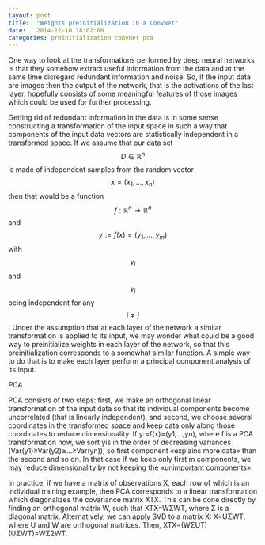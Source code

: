 ```yaml
---
layout: post
title:  "Weights preinitialization in a ConvNet"
date:   2014-12-10 18:02:00
categories: preinitialization convnet pca
---
```

One way to look at the transformations performed by deep neural networks is that they somehow extract useful information from the data and at the same time disregard redundant information and noise. So, if the input data are images then the output of the network, that is the activations of the last layer, hopefully consists of some meaningful features of those images which could be used for further processing.

Getting rid of redundant information in the data is in some sense constructing a transformation of the input space in such a way that components of the input data vectors are statistically independent in a transformed space. If we assume that our data set $$D \in \mathbb{R}^n$$ is made of independent samples from the random vector $$x=(x_1, \ldots ,x_n)$$ then that would be a function $$f: \mathbb{R}^n \to \mathbb{R}^n$$ and $$y:=f(x)=(y_1,\ldots,y_m)$$ with $$y_i$$ and $$y_j$$ being independent for any $$i \neq j$$. Under the assumption that at each layer of the network a similar transformation is applied to its input, we may wonder what could be a good way to preinitialize weights in each layer of the network, so that this preinitialization corresponds to a somewhat similar function. A simple way to do that is to make each layer perform a principal component analysis of its input.

*PCA*

PCA consists of two steps: first, we make an orthogonal linear transformation of the input data so that its individual components become uncorrelated (that is linearly independent), and second, we choose several coordinates in the transformed space and keep data only along those coordinates to reduce dimensionality. If y:=f(x)=(y1,…,yn), where f is a PCA transformation now, we sort yis in the order of decreasing variances (Var(y1)≥Var(y2)≥…≥Var(yn)), so first component «explains more data» than the second and so on. In that case if we keep only first m components, we may reduce dimensionality by not keeping the «unimportant components».

In practice, if we have a matrix of observations X, each row of which is an individual training example, then PCA corresponds to a linear transformation which diagonalizes the covariance matrix XTX. This can be done directly by finding an orthogonal matrix W, such that XTX=WΣWT, where Σ is a diagonal matrix. Alternatively, we can apply SVD to a matrix X: X=UΣWT, where U and W are orthogonal matrices. Then, XTX=(WΣUT)(UΣWT)=WΣ2WT.
